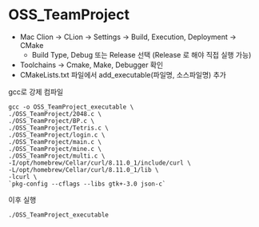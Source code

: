 # OSS_TeamProject

- Mac Clion -> CLion -> Settings -> Build, Execution, Deployment -> CMake
  - Build Type, Debug 또는 Release 선택 (Release 로 해야 직접 실행 가능)
- Toolchains -> Cmake, Make, Debugger 확인
- CMakeLists.txt 파일에서 add_executable(파일명, 소스파일명) 추가


gcc로 강제 컴파일
```
gcc -o OSS_TeamProject_executable \
./OSS_TeamProject/2048.c \
./OSS_TeamProject/BP.c \
./OSS_TeamProject/Tetris.c \
./OSS_TeamProject/login.c \
./OSS_TeamProject/main.c \
./OSS_TeamProject/mine.c \
./OSS_TeamProject/multi.c \
-I/opt/homebrew/Cellar/curl/8.11.0_1/include/curl \
-L/opt/homebrew/Cellar/curl/8.11.0_1/lib \
-lcurl \
`pkg-config --cflags --libs gtk+-3.0 json-c`
```

이후 실행
```
./OSS_TeamProject_executable
```